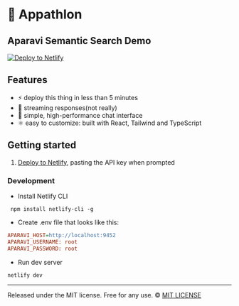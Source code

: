 # 🤖 Appathlon

## Aparavi Semantic Search Demo

[![Deploy to Netlify](https://www.netlify.com/img/deploy/button.svg)](https://app.netlify.com/start/deploy?repository=https://github.com/mtorres-aparavi/appathlon)

## Features

- ⚡ deploy this thing in less than 5 minutes
- 🚀 streaming responses(not really)
- 💯 simple, high-performance chat interface
- ⚛️ easy to customize: built with React, Tailwind and TypeScript

## Getting started
1. [Deploy to Netlify](https://app.netlify.com/start/deploy?repository=https://github.com/mtorres-aparavi/appathlon),
   pasting the API key when prompted


### Development

- Install Netlify CLI
```shell
 npm install netlify-cli -g
 ```
- Create .env file that looks like this:
```ini
APARAVI_HOST=http://localhost:9452
APARAVI_USERNAME: root
APARAVI_PASSWORD: root
```

- Run dev server
```shell
netlify dev
```

---
Released under the MIT license. Free for any use. ©
[MIT LICENSE](LICENSE.md)
  
